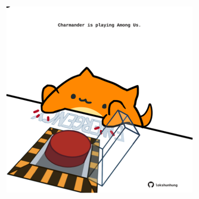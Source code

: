 <!-- built at 26/03/2021, 15:07:50 UTC -->
<p align="center">
  <img width="500" height="500" src="./ReadmeImage.svg">
</p>
